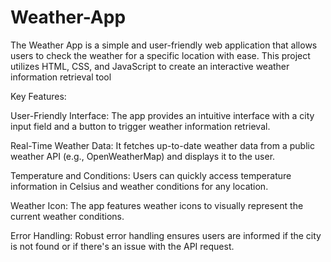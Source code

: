 # Weather-App
The Weather App is a simple and user-friendly web application that allows users to check the weather for a specific location with ease. This project utilizes HTML, CSS, and JavaScript to create an interactive weather information retrieval tool

Key Features:

User-Friendly Interface: The app provides an intuitive interface with a city input field and a button to trigger weather information retrieval.

Real-Time Weather Data: It fetches up-to-date weather data from a public weather API (e.g., OpenWeatherMap) and displays it to the user.

Temperature and Conditions: Users can quickly access temperature information in Celsius and weather conditions for any location.

Weather Icon: The app features weather icons to visually represent the current weather conditions.

Error Handling: Robust error handling ensures users are informed if the city is not found or if there's an issue with the API request.

